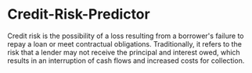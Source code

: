 # Credit-Risk-Predictor
Credit risk is the possibility of a loss resulting from a borrower's failure to repay a loan or meet contractual obligations. Traditionally, it refers to the risk that a lender may not receive the principal and interest owed, which results in an interruption of cash flows and increased costs for collection.
